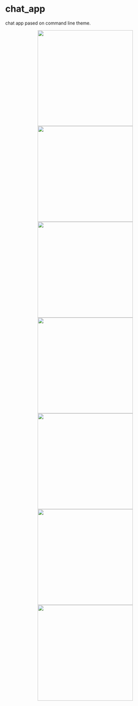 # chat\_app

chat app pased on command line theme.

<p align="center">
  <img src="screenshots/00-NoAuth.jpg" width="300">
  <img src="screenshots/01-Auth.jpg"   width="300">
  <img src="screenshots/02-Auth2.jpg"  width="300">
  <img src="screenshots/03-Home.jpg"   width="300">
  <img src="screenshots/04-Join.jpg"   width="300">
  <img src="screenshots/05-Room.jpg"   width="300">
  <img src="screenshots/06-Chat.jpg"   width="300">
</p>

